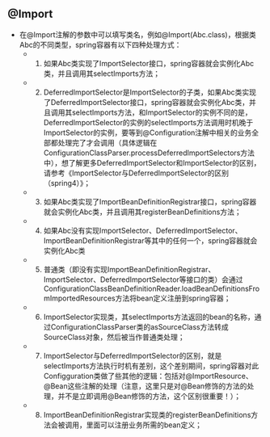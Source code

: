 ## @Import

* 在@Import注解的参数中可以填写类名，例如@Import(Abc.class)，根据类Abc的不同类型，spring容器有以下四种处理方式：  
  * 1. 如果Abc类实现了ImportSelector接口，spring容器就会实例化Abc类，并且调用其selectImports方法；  
  * 2. DeferredImportSelector是ImportSelector的子类，如果Abc类实现了DeferredImportSelector接口，spring容器就会实例化Abc类，并且调用其selectImports方法，和ImportSelector的实例不同的是，DeferredImportSelector的实例的selectImports方法调用时机晚于ImportSelector的实例，要等到@Configuration注解中相关的业务全部都处理完了才会调用（具体逻辑在ConfigurationClassParser.processDeferredImportSelectors方法中），想了解更多DeferredImportSelector和ImportSelector的区别，请参考《ImportSelector与DeferredImportSelector的区别（spring4）》；  
  * 3. 如果Abc类实现了ImportBeanDefinitionRegistrar接口，spring容器就会实例化Abc类，并且调用其registerBeanDefinitions方法；  
  * 4. 如果Abc没有实现ImportSelector、DeferredImportSelector、ImportBeanDefinitionRegistrar等其中的任何一个，spring容器就会实例化Abc类  

  * 5. 普通类（即没有实现ImportBeanDefinitionRegistrar、ImportSelector、DeferredImportSelector等接口的类）会通过  ConfigurationClassBeanDefinitionReader.loadBeanDefinitionsFromImportedResources方法将bean定义注册到spring容器；  
  * 6. ImportSelector实现类，其selectImports方法返回的bean的名称，通过ConfigurationClassParser类的asSourceClass方法转成SourceClass对象，然后被当作普通类处理；  
  * 7. ImportSelector与DeferredImportSelector的区别，就是selectImports方法执行时机有差别，这个差别期间，spring容器对此Configguration类做了些其他的逻辑：包括对@ImportResource、@Bean这些注解的处理（注意，这里只是对@Bean修饰的方法的处理，并不是立即调用@Bean修饰的方法，这个区别很重要！）；  
  * 8. ImportBeanDefinitionRegistrar实现类的registerBeanDefinitions方法会被调用，里面可以注册业务所需的bean定义；  

